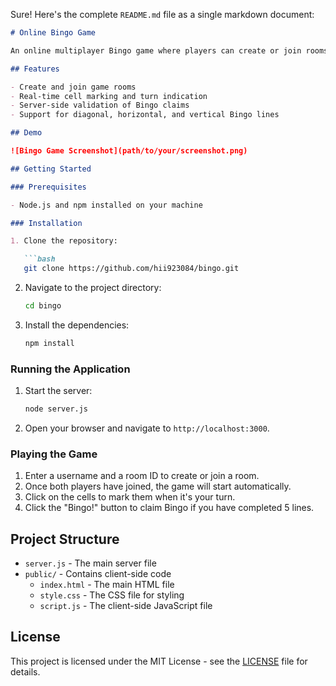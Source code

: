 Sure! Here's the complete `README.md` file as a single markdown document:

```markdown
# Online Bingo Game

An online multiplayer Bingo game where players can create or join rooms, mark cells, and claim Bingo. The game is built with HTML, CSS, JavaScript, and Node.js with Socket.io for real-time communication.

## Features

- Create and join game rooms
- Real-time cell marking and turn indication
- Server-side validation of Bingo claims
- Support for diagonal, horizontal, and vertical Bingo lines

## Demo

![Bingo Game Screenshot](path/to/your/screenshot.png)

## Getting Started

### Prerequisites

- Node.js and npm installed on your machine

### Installation

1. Clone the repository:

   ```bash
   git clone https://github.com/hii923084/bingo.git
   ```

2. Navigate to the project directory:

   ```bash
   cd bingo
   ```

3. Install the dependencies:

   ```bash
   npm install
   ```

### Running the Application

1. Start the server:

   ```bash
   node server.js
   ```

2. Open your browser and navigate to `http://localhost:3000`.

### Playing the Game

1. Enter a username and a room ID to create or join a room.
2. Once both players have joined, the game will start automatically.
3. Click on the cells to mark them when it's your turn.
4. Click the "Bingo!" button to claim Bingo if you have completed 5 lines.

## Project Structure

- `server.js` - The main server file
- `public/` - Contains client-side code
  - `index.html` - The main HTML file
  - `style.css` - The CSS file for styling
  - `script.js` - The client-side JavaScript file

## License

This project is licensed under the MIT License - see the [LICENSE](LICENSE) file for details.
